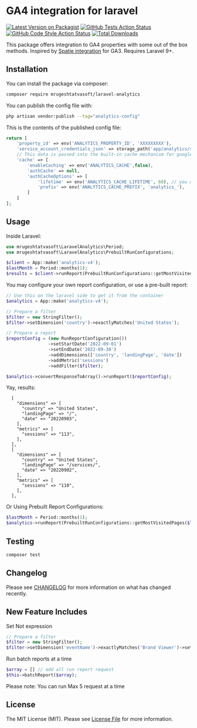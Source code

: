 # GA4 integration for laravel

[![Latest Version on Packagist](https://img.shields.io/packagist/v/mrugeshtatvasoft/laravel-analytics.svg?style=flat-square)](https://packagist.org/packages/mrugeshtatvasoft/laravel-analytics)
[![GitHub Tests Action Status](https://img.shields.io/github/workflow/status/mrugeshtatvasoft/laravel-analytics/run-tests?label=tests)](https://github.com/mrugeshtatvasoft/laravel-analytics/actions?query=workflow%3Arun-tests+branch%3Amain)
[![GitHub Code Style Action Status](https://img.shields.io/github/workflow/status/mrugeshtatvasoft/laravel-analytics/Fix%20PHP%20code%20style%20issues?label=code%20style)](https://github.com/mrugeshtatvasoft/laravel-analytics/actions?query=workflow%3A"Fix+PHP+code+style+issues"+branch%3Amain)
[![Total Downloads](https://img.shields.io/packagist/dt/mrugeshtatvasoft/laravel-analytics.svg?style=flat-square)](https://packagist.org/packages/mrugeshtatvasoft/laravel-analytics)

This package offers integration to GA4 properties with some out of the box methods. Inspired by [Spatie integration](https://github.com/spatie/laravel-analytics) for GA3. Requires Laravel 9+.

## Installation

You can install the package via composer:

```bash
composer require mrugeshtatvasoft/laravel-analytics
```

You can publish the config file with:

```bash
php artisan vendor:publish --tag="analytics-config"
```

This is the contents of the published config file:

```php
return [
    'property_id' => env('ANALYTICS_PROPERTY_ID', 'XXXXXXXXX'),
    'service_account_credentials_json' => storage_path('app/analytics/service-account-credentials.json'),
    // This data is passed into the built-in cache mechanism for google's CredentialWrapper
    'cache' => [
        'enableCaching' => env('ANALYTICS_CACHE',false),
        'authCache' => null,
        'authCacheOptions' => [
            'lifetime' => env('ANALYTICS_CACHE_LIFETIME', 60), // you may want to set this higher
            'prefix' => env('ANALYTICS_CACHE_PREFIX', 'analytics_'),
        ]
    ]
];
```

## Usage
Inside Laravel:

```php
use mrugeshtatvasoft\LaravelAnalytics\Period;
use mrugeshtatvasoft\LaravelAnalytics\PrebuiltRunConfigurations;

$client = App::make('analytics-v4');
$lastMonth = Period::months(1);
$results = $client->runReport(PrebuiltRunConfigurations::getMostVisitedPages($lastMonth));
```

You may configure your own report configuration, or use a pre-built report:
```php
// Use this on the laravel side to get it from the container
$analytics = App::make('analytics-v4');

// Prepare a filter
$filter = new StringFilter();
$filter->setDimension('country')->exactlyMatches('United States');

// Prepare a report
$reportConfig = (new RunReportConfiguration())
                ->setStartDate('2022-09-01')
                ->setEndDate('2022-09-30')
                ->addDimensions(['country', 'landingPage', 'date'])
                ->addMetric('sessions')
                ->addFilter($filter);

$analytics->convertResponseToArray()->runReport($reportConfig);
```
Yay, results:
```
  [
    "dimensions" => [
      "country" => "United States",
      "landingPage" => "/",
      "date" => "20220903",
    ],
    "metrics" => [
      "sessions" => "113",
    ],
  ],
  [
    "dimensions" => [
      "country" => "United States",
      "landingPage" => "/services/",
      "date" => "20220902",
    ],
    "metrics" => [
      "sessions" => "110",
    ],
  ],
```
Or Using Prebuilt Report Configurations:

```php
$lastMonth = Period::months(1);
$analytics->runReport(PrebuiltRunConfigurations::getMostVisitedPages($lastMonth));
```
## Testing

```bash
composer test
```

## Changelog

Please see [CHANGELOG](CHANGELOG.md) for more information on what has changed recently.

## New Feature Includes

Set Not expression 

```php
// Prepare a filter
$filter = new StringFilter();
$filter->setDimension('eventName')->exactlyMatches('Brand Viewer')->setNotExpression();
```
Run batch reports at a time
```php
$array = [] // add all run report request
$this->batchReport($array);
```
Please note: You can run Max 5 request at a time

## License

The MIT License (MIT). Please see [License File](LICENSE.md) for more information.
